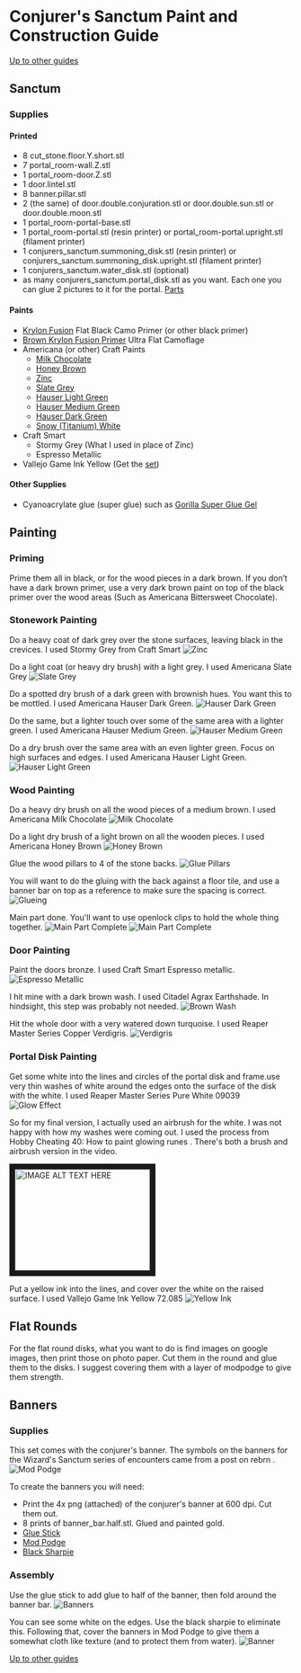 # Conjurer's Sanctum Paint and Construction Guide
[Up to other guides](../README.md)

## Sanctum
### Supplies

#### Printed
* 8 cut_stone.floor.Y.short.stl
* 7 portal_room-wall.Z.stl
* 1 portal_room-door.Z.stl
* 1 door.lintel.stl
* 8 banner.pillar.stl
* 2 (the same) of door.double.conjuration.stl or door.double.sun.stl or door.double.moon.stl
* 1 portal_room-portal-base.stl
* 1 portal_room-portal.stl (resin printer) or portal_room-portal.upright.stl (filament printer)
* 1 conjurers_sanctum.summoning_disk.stl (resin printer) or conjurers_sanctum.summoning_disk.upright.stl (filament printer)
* 1 conjurers_sanctum.water_disk.stl (optional)
* as many conjurers_sanctum.portal_disk.stl as you want. Each one you can glue 2 pictures to it for the portal.
[Parts](2017-12-20_20.44.57.jpg)

#### Paints
* [Krylon Fusion](http://amzn.to/2C8XG0L) Flat Black Camo Primer (or other black primer)
* [Brown Krylon Fusion Primer](http://amzn.to/2Et5nEm) Ultra Flat Camoflage
* Americana (or other) Craft Paints
  * [Milk Chocolate](https://decoart.com/Merchant2/merchant.mvc?Session_ID=9dfbaac54a360cee1f9f4ea541267a45&Screen=PROD&Store_Code=D&Product_Code=DA174-3&Category_Code=DA-2)
  * [Honey Brown](https://decoart.com/Merchant2/merchant.mvc?Session_ID=9dfbaac54a360cee1f9f4ea541267a45&Screen=PROD&Store_Code=D&Product_Code=DA163-3&Category_Code=DA-2)
  * [Zinc](https://decoart.com/Merchant2/merchant.mvc?Session_ID=9dfbaac54a360cee1f9f4ea541267a45&Screen=PROD&Store_Code=D&Product_Code=DA304-3&Category_Code=DA-2)
  * [Slate Grey](https://decoart.com/Merchant2/merchant.mvc?Session_ID=9dfbaac54a360cee1f9f4ea541267a45&Screen=PROD&Store_Code=D&Product_Code=DAO68-3&Category_Code=DA-2)
  * [Hauser Light Green](https://decoart.com/Merchant2/merchant.mvc?Session_ID=9dfbaac54a360cee1f9f4ea541267a45&Screen=PROD&Store_Code=D&Product_Code=DA131-3&Category_Code=DA-2)
  * [Hauser Medium Green](https://decoart.com/Merchant2/merchant.mvc?Session_ID=9dfbaac54a360cee1f9f4ea541267a45&Screen=PROD&Store_Code=D&Product_Code=DA132-3&Category_Code=DA-2)
  * [Hauser Dark Green](https://decoart.com/Merchant2/merchant.mvc?Session_ID=9dfbaac54a360cee1f9f4ea541267a45&Screen=PROD&Store_Code=D&Product_Code=DA133-3&Category_Code=DA-2)
  * [Snow (Titanium) White](https://decoart.com/Merchant2/merchant.mvc?Session_ID=9dfbaac54a360cee1f9f4ea541267a45&Screen=PROD&Store_Code=D&Product_Code=DAO1-3&Category_Code=DA-2)
* Craft Smart
  * Stormy Grey (What I used in place of Zinc)
  * Espresso Metallic
* Vallejo Game Ink Yellow (Get the [set](http://amzn.to/2BvrpV5))

#### Other Supplies
* Cyanoacrylate glue (super glue) such as [Gorilla Super Glue Gel](http://amzn.to/2H58rEX)

## Painting
### Priming
Prime them all in black, or for the wood pieces in a dark brown. If you don’t have a dark brown primer, use a very dark brown paint on top of the black primer over the wood areas (Such as Americana Bittersweet Chocolate).

### Stonework Painting
Do a heavy coat of dark grey over the stone surfaces, leaving black in the crevices. I used Stormy Grey from Craft Smart
![Zinc](2017-12-20_21.11.01.jpg)

Do a light coat (or heavy dry brush) with a light grey. I used Americana Slate Grey
![Slate Grey](2017-12-20_21.29.44.jpg)

Do a spotted dry brush of a dark green with brownish hues. You want this to be mottled. I used Americana Hauser Dark Green.
![Hauser Dark Green](2017-12-20_21.47.52.jpg)

Do the same, but a lighter touch over some of the same area with a lighter green. I used Americana Hauser Medium Green.
![Hauser Medium Green](2017-12-20_21.58.27.jpg)

Do a dry brush over the same area with an even lighter green. Focus on high surfaces and edges. I used Americana Hauser Light Green.
![Hauser Light Green](2017-12-20_22.06.34.jpg)

### Wood Painting
Do a heavy dry brush on all the wood pieces of a medium brown. I used Americana Milk Chocolate
![Milk Chocolate](2017-12-21_11.38.31.jpg)

Do a light dry brush of a light brown on all the wooden pieces. I used Americana Honey Brown
![Honey Brown](2017-12-21_11.43.30.jpg)

Glue the wood pillars to 4 of the stone backs.
![Glue Pillars](2017-12-21_11.49.38.jpg)

You will want to do the gluing with the back against a floor tile, and use a banner bar on top as a reference to make sure the spacing is correct.
![Glueing](2017-12-21_11.46.27.jpg)

Main part done. You'll want to use openlock clips to hold the whole thing together.
![Main Part Complete](2017-12-21_11.46.47.jpg)
![Main Part Complete](2017-12-21_11.51.13.jpg)

### Door Painting
Paint the doors bronze. I used Craft Smart Espresso metallic.
![Espresso Metallic](2017-12-21_12.03.26.jpg)

I hit mine with a dark brown wash. I used Citadel Agrax Earthshade. In hindsight, this step was probably not needed.
![Brown Wash](2017-12-21_12.18.55.jpg)

Hit the whole door with a very watered down turquoise. I used Reaper Master Series Copper Verdigris.
![Verdigris](2017-12-21_13.25.59.jpg)

### Portal Disk Painting
Get some white into the lines and circles of the portal disk and frame.use very thin washes of white around the edges onto the surface of the disk with the white. I used Reaper Master Series Pure White 09039
![Glow Effect](2017-12-20_22.29.02.jpg)

So for my final version, I actually used an airbrush for the white. I was not happy with how my washes were coming out. I used the process from Hobby Cheating 40: How to paint glowing runes . There's both a brush and airbrush version in the video.

<a href="http://www.youtube.com/watch?feature=player_embedded&v=oSHgAsoH5Qs" target="_blank"><img src="http://img.youtube.com/vi/oSHgAsoH5Qs/0.jpg" alt="IMAGE ALT TEXT HERE" width="240" height="180" border="10" /></a>

Put a yellow ink into the lines, and cover over the white on the raised surface. I used Vallejo Game Ink Yellow 72.085
![Yellow Ink](2017-12-20_22.37.10.jpg)

## Flat Rounds
For the flat round disks, what you want to do is find images on google images, then print those on photo paper. Cut them in the round and glue them to the disks. I suggest covering them with a layer of modpodge to give them strength.

## Banners
### Supplies
This set comes with the conjurer's banner. The symbols on the banners for the Wizard's Sanctum series of encounters came from a post on rebrn .
![Mod Podge](2017-12-16_16.58.41.jpg)

To create the banners you will need:
* Print the 4x png (attached) of the conjurer's banner at 600 dpi. Cut them out.
* 8 prints of banner_bar.half.stl. Glued and painted gold.
* [Glue Stick](http://amzn.to/2ClLdXN)
* [Mod Podge](http://amzn.to/2sv4o1t)
* [Black Sharpie](http://amzn.to/2Bsxotw)

### Assembly

Use the glue stick to add glue to half of the banner, then fold around the banner bar.
![Banners](2017-12-17_17.10.26.jpg)

You can see some white on the edges. Use the black sharpie to eliminate this. Following that, cover the banners in Mod Podge to give them a somewhat cloth like texture (and to protect them from water).
![Banner](2017-12-17_09.17.21.jpg)

[Up to other guides](../README.md)
